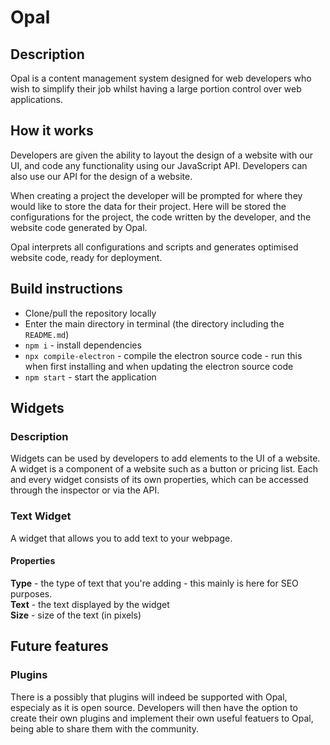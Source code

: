 # Opal

## Description
Opal is a content management system designed for web developers who wish to simplify their job whilst having a large portion control over web applications.

## How it works
Developers are given the ability to layout the design of a website with our UI, and code any functionality using our JavaScript API. Developers can also use our API for the design of a website.

When creating a project the developer will be prompted for where they would like to store the data for their project. Here will be stored the configurations for the project, the code written by the developer, and the website code generated by Opal.

Opal interprets all configurations and scripts and generates optimised website code, ready for deployment.

## Build instructions
- Clone/pull the repository locally
- Enter the main directory in terminal (the directory including the `README.md`)
- `npm i` - install dependencies
- `npx compile-electron` - compile the electron source code - run this when first installing and when updating the electron source code
- `npm start` - start the application


## Widgets

### Description
Widgets can be used by developers to add elements to the UI of a website. A widget is a component of a website such as a button or pricing list. Each and every widget consists of its own properties, which can be accessed through the inspector or via the API.

### Text Widget

A widget that allows you to add text to your webpage.

#### Properties

**Type** - the type of text that you're adding - this mainly is here for SEO purposes. \
**Text** - the text displayed by the widget \
**Size** - size of the text (in pixels)

## Future features

### Plugins
There is a possibly that plugins will indeed be supported with Opal, especialy as it is open source. Developers will then have the option to create their own plugins and implement their own useful featuers to Opal, being able to share them with the community.